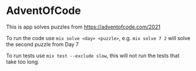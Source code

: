 # AdventOfCode

This is app solves puzzles from https://adventofcode.com/2021

To run the code use `mix solve <day> <puzzle>`, e.g. `mix solve 7 2` will solve the second puzzle from Day 7

To run tests use `mix test --exclude slow`, this will not run the tests that take too long.
